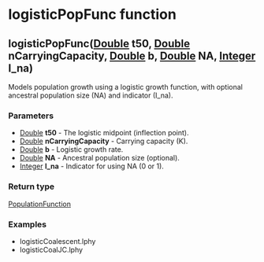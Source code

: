 logisticPopFunc function
========================
logisticPopFunc([Double](../types/Double.md) **t50**, [Double](../types/Double.md) **nCarryingCapacity**, [Double](../types/Double.md) **b**, [Double](../types/Double.md) **NA**, [Integer](../types/Integer.md) **I_na**)
---------------------------------------------------------------------------------------------------------------------------------------------------------------------------------------------------------------------------

Models population growth using a logistic growth function, with optional ancestral population size (NA) and indicator (I_na).

### Parameters

- [Double](../types/Double.md) **t50** - The logistic midpoint (inflection point).
- [Double](../types/Double.md) **nCarryingCapacity** - Carrying capacity (K).
- [Double](../types/Double.md) **b** - Logistic growth rate.
- [Double](../types/Double.md) **NA** - Ancestral population size (optional).
- [Integer](../types/Integer.md) **I_na** - Indicator for using NA (0 or 1).

### Return type

[PopulationFunction](../types/PopulationFunction.md)


### Examples

- logisticCoalescent.lphy
- logisticCoalJC.lphy



